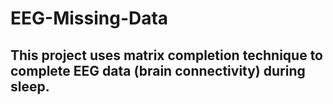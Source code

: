 # EEG-Missing-Data
## This project uses matrix completion technique to complete EEG data (brain connectivity) during sleep.
